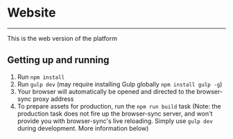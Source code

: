 # Website

--------------------------------------------------------------------------------

This is the web version of the platform

## Getting up and running

1. Run `npm install`
2. Run `gulp dev` (may require installing Gulp globally `npm install gulp -g`)
3. Your browser will automatically be opened and directed to the browser-sync proxy address
4. To prepare assets for production, run the `npm run build` task (Note: the production task does not fire up the browser-sync server, and won't provide you with browser-sync's live reloading. Simply use `gulp dev` during development. More information below)
